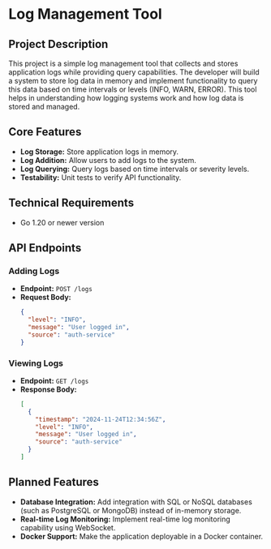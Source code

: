# Log Management Tool

## Project Description

This project is a simple log management tool that collects and stores application logs while providing query capabilities. The developer will build a system to store log data in memory and implement functionality to query this data based on time intervals or levels (INFO, WARN, ERROR). This tool helps in understanding how logging systems work and how log data is stored and managed.

## Core Features

- **Log Storage:** Store application logs in memory.
- **Log Addition:** Allow users to add logs to the system.
- **Log Querying:** Query logs based on time intervals or severity levels.
- **Testability:** Unit tests to verify API functionality.

## Technical Requirements

- Go 1.20 or newer version

## API Endpoints

### Adding Logs
- **Endpoint:** `POST /logs`
- **Request Body:**
  ```json
  {
    "level": "INFO",
    "message": "User logged in",
    "source": "auth-service"
  }
  ```

### Viewing Logs
- **Endpoint:** `GET /logs`
- **Response Body:**
  ```json
  [
    {
      "timestamp": "2024-11-24T12:34:56Z",
      "level": "INFO",
      "message": "User logged in",
      "source": "auth-service"
    }
  ]
  ```

## Planned Features

* **Database Integration:** Add integration with SQL or NoSQL databases (such as PostgreSQL or MongoDB) instead of in-memory storage.
* **Real-time Log Monitoring:** Implement real-time log monitoring capability using WebSocket.
* **Docker Support:** Make the application deployable in a Docker container.
